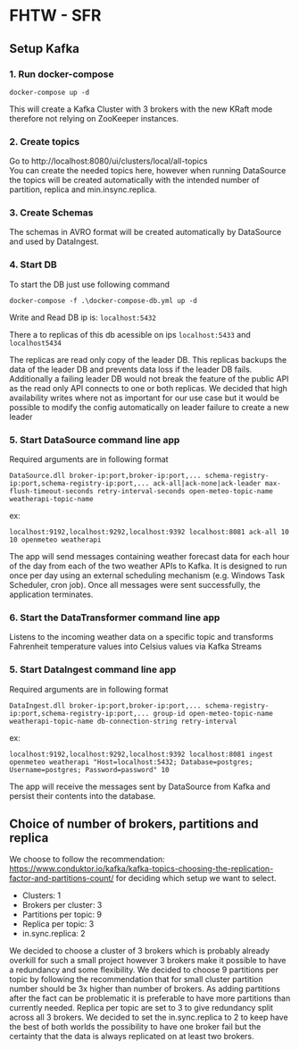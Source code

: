 # FHTW - SFR

## Setup Kafka

### 1. Run docker-compose
```
docker-compose up -d
````

This will create a Kafka Cluster with 3 brokers with the new KRaft mode therefore not relying on ZooKeeper instances.

### 2. Create topics

Go to http://localhost:8080/ui/clusters/local/all-topics  
You can create the needed topics here, however when running DataSource the topics will be created automatically with the intended number of partition, replica and min.insync.replica.

### 3. Create Schemas

The schemas in AVRO format will be created automatically by DataSource and used by DataIngest.

### 4. Start DB

To start the DB just use following command
```
docker-compose -f .\docker-compose-db.yml up -d
```

Write and Read DB ip is: `localhost:5432`

There a to replicas of this db acessible on ips `localhost:5433` and `localhost5434`

The replicas are read only copy of the leader DB. This replicas backups the data of the leader DB and prevents data loss if the leader DB fails. Additionally a failing leader DB would not break the feature of the public API as the read only API connects to one or both replicas. We decided that high availability writes where not as important for our use case but it would be possible to modify the config automatically on leader failure to create a new leader


### 5. Start DataSource command line app

Required arguments are in following format
```
DataSource.dll broker-ip:port,broker-ip:port,... schema-registry-ip:port,schema-registry-ip:port,... ack-all|ack-none|ack-leader max-flush-timeout-seconds retry-interval-seconds open-meteo-topic-name weatherapi-topic-name
```
ex:
```
localhost:9192,localhost:9292,localhost:9392 localhost:8081 ack-all 10 10 openmeteo weatherapi
```

The app will send messages containing weather forecast data for each hour of the day from each of the two weather APIs to Kafka.
It is designed to run once per day using an external scheduling mechanism (e.g. Windows Task Scheduler, cron job). Once all messages were sent successfully, the application terminates.

### 6. Start the DataTransformer command line app
Listens to the incoming weather data on a specific topic and transforms Fahrenheit temperature values into Celsius values via Kafka Streams

### 5. Start DataIngest command line app

Required arguments are in following format
```
DataIngest.dll broker-ip:port,broker-ip:port,... schema-registry-ip:port,schema-registry-ip:port,... group-id open-meteo-topic-name weatherapi-topic-name db-connection-string retry-interval
```
ex:
```
localhost:9192,localhost:9292,localhost:9392 localhost:8081 ingest openmeteo weatherapi "Host=localhost:5432; Database=postgres; Username=postgres; Password=password" 10
```

The app will receive the messages sent by DataSource from Kafka and persist their contents into the database.

## Choice of number of brokers, partitions and replica

We choose to follow the recommendation: https://www.conduktor.io/kafka/kafka-topics-choosing-the-replication-factor-and-partitions-count/ for deciding which setup we want to select.

 - Clusters: 1
 - Brokers per cluster: 3
 - Partitions per topic: 9
 - Replica per topic: 3
 - in.sync.replica: 2 

We decided to choose a cluster of 3 brokers which is probably already overkill for such a small project however 3 brokers make it possible to have a redundancy and some flexibility.
We decided to choose 9 partitions per topic by following the recommendation that for small cluster partition number should be 3x higher than number of brokers. As adding partitions after the fact can be problematic it is preferable to have more partitions than currently needed.
Replica per topic are set to 3 to give redundancy split across all 3 brokers.
We decided to set the in.sync.replica to 2 to keep have the best of both worlds the possibility to have one broker fail but the certainty that the data is always replicated on at least two brokers.